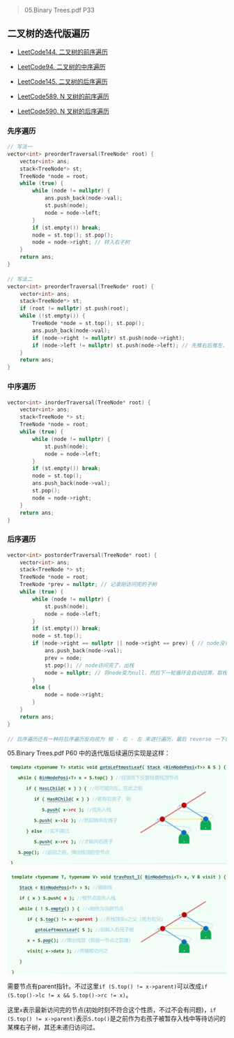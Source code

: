 > 05.Binary Trees.pdf P33

## 二叉树的迭代版遍历

* [LeetCode144. 二叉树的前序遍历](https://leetcode.cn/problems/binary-tree-preorder-traversal/)

* [LeetCode94. 二叉树的中序遍历](https://leetcode.cn/problems/binary-tree-inorder-traversal/)

* [LeetCode145. 二叉树的后序遍历](https://leetcode.cn/problems/binary-tree-postorder-traversal/)

* [LeetCode589. N 叉树的前序遍历](https://leetcode.cn/problems/n-ary-tree-preorder-traversal/)

* [LeetCode590. N 叉树的后序遍历](https://leetcode.cn/problems/n-ary-tree-postorder-traversal/)

### 先序遍历

```cpp
// 写法一
vector<int> preorderTraversal(TreeNode* root) {
    vector<int> ans;
    stack<TreeNode*> st;
    TreeNode *node = root;
    while (true) {
        while (node != nullptr) {
            ans.push_back(node->val);
            st.push(node);
            node = node->left;
        }
        if (st.empty()) break;
        node = st.top(); st.pop();
        node = node->right; // 转入右子树
    }
    return ans;
}

// 写法二
vector<int> preorderTraversal(TreeNode* root) {
    vector<int> ans;
    stack<TreeNode*> st;
    if (root != nullptr) st.push(root);
    while (!st.empty()) {
        TreeNode *node = st.top(); st.pop();
        ans.push_back(node->val);
        if (node->right != nullptr) st.push(node->right);
        if (node->left != nullptr) st.push(node->left); // 先推右后推左，先出栈访问的才是左子树
    }
    return ans;
}
```

### 中序遍历

```cpp
vector<int> inorderTraversal(TreeNode* root) {
    vector<int> ans;
    stack<TreeNode *> st;
    TreeNode *node = root;
    while (true) {
        while (node != nullptr) {
            st.push(node);
            node = node->left;
        }
        if (st.empty()) break;
        node = st.top();
        ans.push_back(node->val);
        st.pop();
        node = node->right;
    }
    return ans;
}
```

### 后序遍历

```cpp
vector<int> postorderTraversal(TreeNode* root) {
    vector<int> ans;
    stack<TreeNode *> st;
    TreeNode *node = root;
    TreeNode *prev = nullptr; // 记录刚访问完的子树
    while (true) {
        while (node != nullptr) {
            st.push(node);
            node = node->left;
        }
        if (st.empty()) break;
        node = st.top();
        if (node->right == nullptr || node->right == prev) { // node没有右子树或者右子树已经访问完了，则可以访问node了
            ans.push_back(node->val);
            prev = node;
            st.pop(); // node访问完了，出栈
            node = nullptr; // 将node变为null，然后下一轮循环会自动回溯，取栈peek，往右子树递归
        }
        else {
            node = node->right;
        }
    }
    return ans;
}

// 后序遍历还有一种将后序遍历反向视为 根 - 右 - 左 来进行遍历，最后 reverse 一下的简洁写法，但是最后要 reverse 一下。见 coding-practice 仓的相关题目代码

```

05.Binary Trees.pdf P60 中的迭代版后续遍历实现是这样：

![img](img/1.png)

![img](img/2.png)

需要节点有parent指针。不过这里`if (S.top() != x->parent)`可以改成`if (S.top()->lc != x && S.top()->rc != x)`。

这里`x`表示最新访问完的节点(初始时刻不符合这个性质，不过不会有问题)，`if (S.top() != x->parent)`表示`S.top()`是之前作为右孩子被暂存入栈中等待访问的某棵右子树，其还未递归访问过。